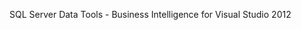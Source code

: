 <Token xmlns:xlink="http://www.w3.org/1999/xlink">SQL Server Data Tools - Business Intelligence for Visual Studio 2012</Token>